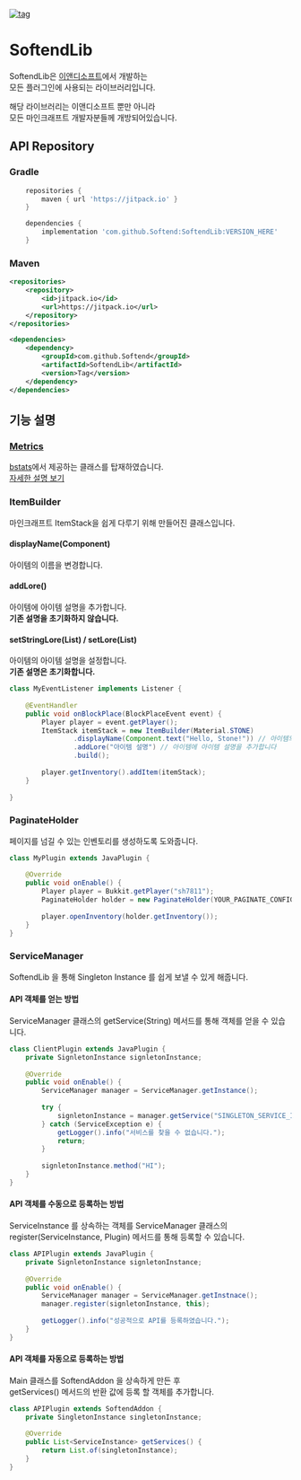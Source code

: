 [![tag](https://jitpack.io/v/Softend/SoftendLib.svg)](https://jitpack.io/#Softend/SoftendLib)

# SoftendLib
SoftendLib은 [이앤디소프트](https://github.com/Softend)에서 개발하는<br>
모든 플러그인에 사용되는 라이브러리입니다.

해당 라이브러리는 이앤디소프트 뿐만 아니라<br>
모든 마인크래프트 개발자분들께 개방되어있습니다.

## API Repository

### Gradle
```groovy
    repositories {
        maven { url 'https://jitpack.io' }
    }

    dependencies {
        implementation 'com.github.Softend:SoftendLib:VERSION_HERE'
    }
```

### Maven
```xml
<repositories>
    <repository>
        <id>jitpack.io</id>
        <url>https://jitpack.io</url>
    </repository>
</repositories>

<dependencies>
    <dependency>
        <groupId>com.github.Softend</groupId>
        <artifactId>SoftendLib</artifactId>
        <version>Tag</version>
    </dependency>
</dependencies>
```

## 기능 설명
### [Metrics](https://bstats.org/getting-started)
[bstats](https://bstats.org)에서 제공하는 클래스를 탑재하였습니다.<br>
[자세한 설명 보기](https://bstats.org/getting-started)
### ItemBuilder
마인크래프트 ItemStack을 쉽게 다루기 위해 만들어진 클래스입니다.<br>

#### displayName(Component)
아이템의 이름을 변경합니다.

#### addLore()
아이템에 아이템 설명을 추가합니다.<br>
**기존 설명을 초기화하지 않습니다.**

#### setStringLore(List) / setLore(List)
아이템의 아이템 설명을 설정합니다.<br>
**기존 설명은 초기화합니다.**
```java
class MyEventListener implements Listener {
    
    @EventHandler
    public void onBlockPlace(BlockPlaceEvent event) {
        Player player = event.getPlayer();
        ItemStack itemStack = new ItemBuilder(Material.STONE)
                .displayName(Component.text("Hello, Stone!")) // 아이템의 displayName 을 설정합니다. ( String 도 가능 )
                .addLore("아이템 설명") // 아이템에 아이템 설명을 추가합니다
                .build();
        
        player.getInventory().addItem(itemStack);
    }
    
}
```

### PaginateHolder
페이지를 넘길 수 있는 인벤토리를 생성하도록 도와줍니다.
```java
class MyPlugin extends JavaPlugin {
    
    @Override
    public void onEnable() {
        Player player = Bukkit.getPlayer("sh7811");
        PaginateHolder holder = new PaginateHolder(YOUR_PAGINATE_CONFIG,0);
        
        player.openInventory(holder.getInventory());
    }
}
```

### ServiceManager
SoftendLib 을 통해 Singleton Instance 를 쉽게 보낼 수 있게 해줍니다.<br>

#### API 객체를 얻는 방법
ServiceManager 클래스의 getService(String) 메서드를 통해 객체를 얻을 수 있습니다.
```java
class ClientPlugin extends JavaPlugin {
    private SignletonInstance signletonInstance;
    
    @Override
    public void onEnable() {
        ServiceManager manager = ServiceManager.getInstance();
        
        try {
            signletonInstance = manager.getService("SINGLETON_SERVICE_ID");
        } catch (ServiceException e) {
            getLogger().info("서비스를 찾을 수 없습니다.");
            return;
        }
        
        signletonInstance.method("HI");
    }
}
```

#### API 객체를 수동으로 등록하는 방법
ServiceInstance 를 상속하는 객체를 ServiceManager 클래스의 register(ServiceInstance, Plugin) 메서드를 통해 등록할 수 있습니다.
```java
class APIPlugin extends JavaPlugin {
    private SignletonInstance signletonInstance;
    
    @Override
    public void onEnable() {
        ServiceManager manager = ServiceManager.getInstnace();
        manager.register(signletonInstance, this);
        
        getLogger().info("성공적으로 API를 등록하였습니다.");
    }
}
```

#### API 객체를 자동으로 등록하는 방법
Main 클래스를 SoftendAddon 을 상속하게 만든 후<br>
getServices() 메서드의 반환 값에 등록 할 객체를 추가합니다.

```java
class APIPlugin extends SoftendAddon {
    private SingletonInstance singletonInstance;
    
    @Override
    public List<ServiceInstance> getServices() {
        return List.of(singletonInstance);
    }
}
```



